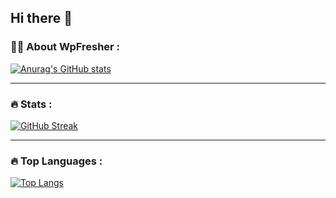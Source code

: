 ## Hi there 👋

### :woman_technologist: About WpFresher :
[![Anurag's GitHub stats](https://github-readme-stats.vercel.app/api?username=kawsarahmedr&theme=dark&show_icons=true)](https://wpfreshser.com/)

---
### :fire: Stats :

[![GitHub Streak](http://github-readme-streak-stats.herokuapp.com?user=kawsarahmedr&theme=dark&background=000000&card_width=575)](https://git.io/streak-stats)

---
### :fire: Top Languages :
[![Top Langs](https://github-readme-stats.vercel.app/api/top-langs/?username=kawsarahmedr&layout=compact&theme=vision-friendly-dark)](https://github.com/anuraghazra/github-readme-stats)
